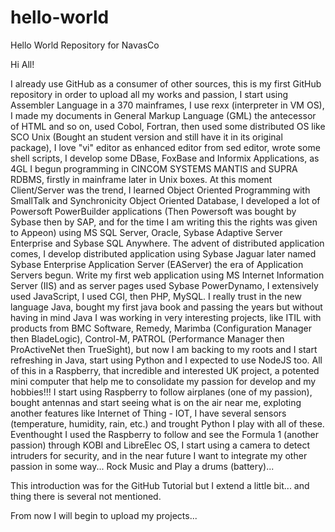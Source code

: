# hello-world
Hello World Repository for NavasCo

Hi All!

I already use GitHub as a consumer of other sources, this is my first GitHub repository in order to upload all my works and
passion, I start using Assembler Language in a 370 mainframes,  I use rexx (interpreter in VM OS), I made my documents in 
General Markup Language (GML) the antecessor of HTML and so on, used Cobol, Fortran, then used some distributed OS like 
SCO Unix (Bought an student version and still have it in its original package), I love "vi" editor as enhanced editor from 
sed editor, wrote some shell scripts, I develop some DBase, FoxBase and Informix Applications, as 4GL I begun programming in 
CINCOM SYSTEMS MANTIS and SUPRA RDBMS, firstly in mainframe later in Unix boxes. At this moment Client/Server was the trend, 
I learned Object Oriented Programming with SmallTalk and Synchronicity Object Oriented Database, I developed a lot of
Powersoft PowerBuilder applications (Then Powersoft was bought by Sybase then by SAP, and for the time I am
writing this the rights was given to Appeon) using MS SQL Server, Oracle, Sybase Adaptive Server Enterprise and Sybase SQL 
Anywhere. The advent of distributed application comes, I develop distributed application using Sybase Jaguar later named
Sybase Enterprise Application Server (EAServer) the era of Application Servers begun. Write my first web application using MS 
Internet Information Server (IIS) and as server pages used Sybase PowerDynamo, I extensively used JavaScript, I used CGI, 
then PHP, MySQL. I really trust in the new language Java, bought my first java book and passing the years but without having 
in mind Java I was working in very interesting projects, like ITIL with products from BMC Software, Remedy, Marimba 
(Configuration Manager then BladeLogic), Control-M, PATROL (Performance Manager then ProActiveNet then TrueSight), but now I 
am backing to my roots and I start refreshing in Java, start using Python and I expected to use NodeJS too. All of this in
a Raspberry, that incredible and interested UK project, a potented mini computer that help me to consolidate my passion for 
develop and my hobbies!!! I start using Raspberry to follow airplanes (one of my passion), bought antennas and start seeing 
what is on the air near me, exploting another features like Internet of Thing - IOT, I have several sensors (temperature, 
humidity, rain, etc.) and trought Python I play with all of these.  Eventhought I used the Raspberry to follow and see the 
Formula 1 (another passion) through KOBI and LibreElec OS, I start using a camera to detect intruders for security, and in the
near future I want to integrate my other passion in some way... Rock Music and Play a drums (battery)... 

This introduction was for the GitHub Tutorial but I extend a little bit... and thing there is several not mentioned.

From now I will begin to upload my projects...
